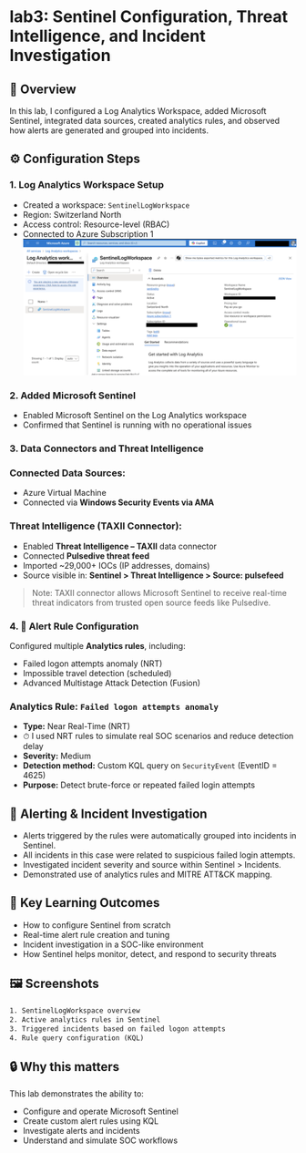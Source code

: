 # lab3: Sentinel Configuration, Threat Intelligence, and Incident Investigation

## 🧩 Overview
In this lab, I configured a Log Analytics Workspace, added Microsoft Sentinel, integrated data sources, created analytics rules, and observed how alerts are generated and grouped into incidents.

## ⚙️ Configuration Steps

### 1. Log Analytics Workspace Setup
- Created a workspace: `SentinelLogWorkspace`
- Region: Switzerland North
- Access control: Resource-level (RBAC)
- Connected to Azure Subscription 1
![Log Analytics Workspace](log-analytics-workspace.png)

### 2. Added Microsoft Sentinel
- Enabled Microsoft Sentinel on the Log Analytics workspace
- Confirmed that Sentinel is running with no operational issues

### 3. Data Connectors and Threat Intelligence

### Connected Data Sources:
- Azure Virtual Machine
- Connected via **Windows Security Events via AMA**

### Threat Intelligence (TAXII Connector):
- Enabled **Threat Intelligence – TAXII** data connector
- Connected **Pulsedive threat feed**
- Imported ~29,000+ IOCs (IP addresses, domains)
- Source visible in: **Sentinel > Threat Intelligence > Source: pulsefeed**

> Note: TAXII connector allows Microsoft Sentinel to receive real-time threat indicators from trusted open source feeds like Pulsedive.

### 4. 🔔 Alert Rule Configuration

Configured multiple **Analytics rules**, including:
- Failed logon attempts anomaly (NRT)
- Impossible travel detection (scheduled)
- Advanced Multistage Attack Detection (Fusion)

### Analytics Rule: `Failed logon attempts anomaly`
- **Type:** Near Real-Time (NRT)
- ⏱ I used NRT rules to simulate real SOC scenarios and reduce detection delay
- **Severity:** Medium
- **Detection method:** Custom KQL query on `SecurityEvent` (EventID = 4625)
- **Purpose:** Detect brute-force or repeated failed login attempts

## 🚨 Alerting & Incident Investigation
- Alerts triggered by the rules were automatically grouped into incidents in Sentinel.
- All incidents in this case were related to suspicious failed login attempts.
- Investigated incident severity and source within Sentinel > Incidents.
- Demonstrated use of analytics rules and MITRE ATT&CK mapping.

## 🎯 Key Learning Outcomes
- How to configure Sentinel from scratch
- Real-time alert rule creation and tuning
- Incident investigation in a SOC-like environment
- How Sentinel helps monitor, detect, and respond to security threats

## 🖼️ Screenshots
	1. SentinelLogWorkspace overview 
	2. Active analytics rules in Sentinel 
	3. Triggered incidents based on failed logon attempts 
	4. Rule query configuration (KQL)

## 🔒 Why this matters
This lab demonstrates the ability to:
- Configure and operate Microsoft Sentinel
- Create custom alert rules using KQL
- Investigate alerts and incidents
- Understand and simulate SOC workflows




